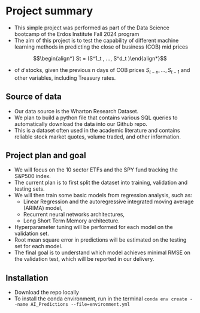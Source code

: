 # Project summary

- This simple project was performed as part of the Data Science bootcamp of the Erdos Institute Fall 2024 program
- The aim of this project is to test the capability of different machine learning methods in predicting the close of business (COB) mid prices

$$\begin{align*} St = (S^1_t , ..., S^d_t )\end{align*}$$

- of $d$ stocks, given the previous n days of COB prices $S_{t−n}, ..., S_{t−1}$ and other variables, including Treasury rates.

## Source of data

- Our data source is the Wharton Research Dataset.
- We plan to build a python file that contains various SQL queries to automatically download the data into our Github repo.
- This is a dataset often used in the academic literature and contains reliable stock market quotes, volume traded, and other information.

## Project plan and goal

- We will focus on the 10 sector ETFs and the SPY fund tracking the S&P500 index.
- The current plan is to first split the dataset into training, validation and testing sets.
- We will then train some basic models from regression analysis, such as:
  - Linear Regression and the autoregressive integrated moving average (ARIMA) model,
  - Recurrent neural networks architectures,
  - Long Short Term Memory architecture.
- Hyperparameter tuning will be performed for each model on the validation set.
- Root mean square error in predictions will be estimated on the testing set for each model.
- The final goal is to understand which model achieves minimal RMSE on the validation test, which will be reported in our delivery.

## Installation

- Download the repo locally
- To install the conda environment, run in the terminal `conda env create --name AI_Predictions --file=environment.yml`
